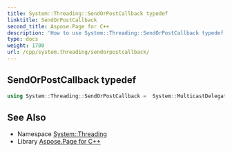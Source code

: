 ```yaml
---
title: System::Threading::SendOrPostCallback typedef
linktitle: SendOrPostCallback
second_title: Aspose.Page for C++
description: 'How to use System::Threading::SendOrPostCallback typedef in C++.'
type: docs
weight: 1700
url: /cpp/system.threading/sendorpostcallback/
---
```

## SendOrPostCallback typedef




```cpp
using System::Threading::SendOrPostCallback =  System::MulticastDelegate<void(System::SharedPtr<Object>)>
```

## See Also

* Namespace [System::Threading](../)
* Library [Aspose.Page for C++](../../)
